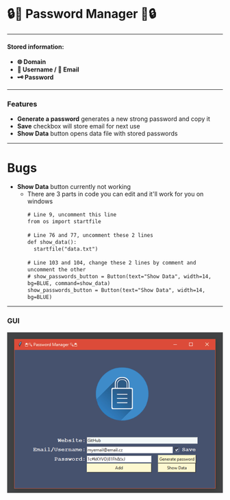 # 🔒🔑 Password Manager 🔑🔒

---

#### Stored information:
* **🌐 Domain**
* **👤 Username / 📧 Email**
* **🗝️ Password**   

---
### Features
* **Generate a password** generates a new strong 
  password and copy it  
* **Save** checkbox will store email for next use
* **Show Data** button opens data file 
with stored passwords
  
---  
# Bugs
* **Show Data** button currently not working
  * There are 3 parts in code you can edit and it'll work 
  for you on windows
    ```
    # Line 9, uncomment this line
    from os import startfile
    
    # Line 76 and 77, uncomment these 2 lines
    def show_data():
      startfile("data.txt")
    
    # Line 103 and 104, change these 2 lines by comment and uncomment the other   
    # show_passwords_button = Button(text="Show Data", width=14, bg=BLUE, command=show_data)  
    show_passwords_button = Button(text="Show Data", width=14, bg=BLUE)
    ```
  

---

### GUI   
   
![](images/gui.png)
